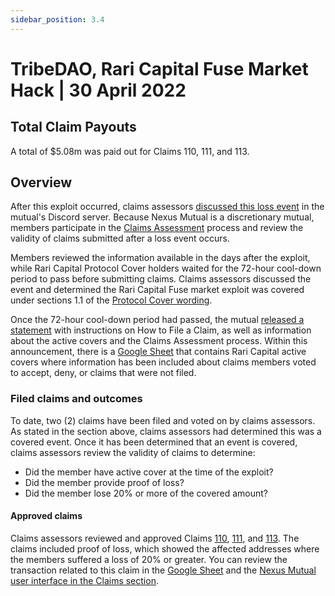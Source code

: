 ```yaml
---
sidebar_position: 3.4
---
```


# TribeDAO, Rari Capital Fuse Market Hack | 30 April 2022

## Total Claim Payouts
A total of $5.08m was paid out for Claims 110, 111, and 113.

## Overview
After this exploit occurred, claims assessors [discussed this loss event](https://discord.com/channels/496296560624140298/689385874265342056/970676366238425098) in the mutual's Discord server. Because Nexus Mutual is a discretionary mutual, members participate in the [Claims Assessment](/protocol/claims-assessment/) process and review the validity of claims submitted after a loss event occurs.

Members reviewed the information available in the days after the exploit, while Rari Capital Protocol Cover holders waited for the 72-hour cool-down period to pass before submitting claims. Claims assessors discussed the event and determined the Rari Capital Fuse market exploit was covered under sections 1.1 of the [Protocol Cover wording](https://nexusmutual.io/pages/ProtocolCoverv1.0.pdf).

Once the 72-hour cool-down period had passed, the mutual [released a statement](https://twitter.com/NexusMutual/status/1521481408967061508) with instructions on How to File a Claim, as well as information about the active covers and the Claims Assessment process. Within this announcement, there is a [Google Sheet](https://docs.google.com/spreadsheets/d/1haZshQwcYASEGnVRmE5AWC_iNWRLibqRNT7y94Jh63E/edit#gid=0) that contains Rari Capital active covers where information has been included about claims members voted to accept, deny, or claims that were not filed.

### Filed claims and outcomes
To date, two (2) claims have been filed and voted on by claims assessors. As stated in the section above, claims assessors had determined this was a covered event. Once it has been determined that an event is covered, claims assessors review the validity of claims to determine:
* Did the member have active cover at the time of the exploit?
* Did the member provide proof of loss?
* Did the member lose 20% or more of the covered amount?

#### Approved claims
Claims assessors reviewed and approved Claims [110](https://app.nexusmutual.io/claim-assessment/view-claim?claimId=110), [111](https://app.nexusmutual.io/claim-assessment/view-claim?claimId=111), and [113](https://app.nexusmutual.io/claim-assessment/view-claim?claimId=113). The claims included proof of loss, which showed the affected addresses where the members suffered a loss of 20% or greater. You can review the transaction related to this claim in the [Google Sheet](https://docs.google.com/spreadsheets/d/1haZshQwcYASEGnVRmE5AWC_iNWRLibqRNT7y94Jh63E/edit#gid=0) and the [Nexus Mutual user interface in the Claims section](https://app.nexusmutual.io/claim-assessment).